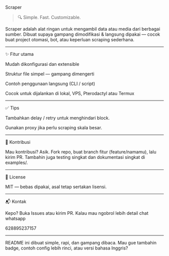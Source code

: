 Scraper

> 🔍 Simple. Fast. Customizable.



Scraper adalah alat ringan untuk mengambil data atau media dari berbagai sumber. Dibuat supaya gampang dimodifikasi & langsung dipakai — cocok buat project otomasi, bot, atau keperluan scraping sederhana.


---

✨ Fitur utama

Mudah dikonfigurasi dan extensible

Struktur file simpel — gampang dimengerti

Contoh penggunaan langsung (CLI / script)

Cocok untuk dijalankan di lokal, VPS, Pterodactyl atau Termux


---


✅ Tips

Tambahkan delay / retry untuk menghindari block.

Gunakan proxy jika perlu scraping skala besar.


---

🤝 Kontribusi

Mau kontribusi? Asik. Fork repo, buat branch fitur (feature/namamu), lalu kirim PR. Tambahin juga testing singkat dan dokumentasi singkat di examples/.


---

📜 License

MIT — bebas dipakai, asal tetap sertakan lisensi.


---

📬 Kontak

Kepo? Buka Issues atau kirim PR. Kalau mau ngobrol lebih detail chat whatsapp

628895237157


---

README ini dibuat simple, rapi, dan gampang dibaca. Mau gue tambahin badge, contoh config lebih rinci, atau versi bahasa Inggris?

